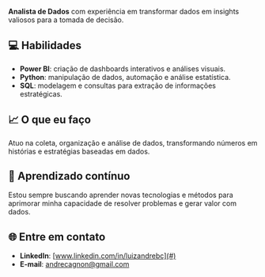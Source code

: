
**Analista de Dados** com experiência em transformar dados em insights valiosos para a tomada de decisão.  

## 💻 Habilidades  
- **Power BI**: criação de dashboards interativos e análises visuais.  
- **Python**: manipulação de dados, automação e análise estatística.  
- **SQL**: modelagem e consultas para extração de informações estratégicas.  

## 📈 O que eu faço  
Atuo na coleta, organização e análise de dados, transformando números em histórias e estratégias baseadas em dados.  

## 🌱 Aprendizado contínuo  
Estou sempre buscando aprender novas tecnologias e métodos para aprimorar minha capacidade de resolver problemas e gerar valor com dados.  

## 🌐 Entre em contato  
- **LinkedIn**: [www.linkedin.com/in/luizandrebc](#)  
- **E-mail**: [andrecagnon@gmail.com](mailto:andrecagnon@gmail.com)  
